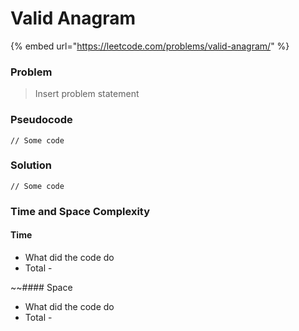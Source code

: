 # Valid Anagram

{% embed url="https://leetcode.com/problems/valid-anagram/" %}

### Problem

> Insert problem statement

### Pseudocode

```
// Some code

```

### Solution

```
// Some code
```

### Time and Space Complexity

#### Time

- What did the code do
- Total -&#x20;

~~#### Space

- What did the code do
- Total -
